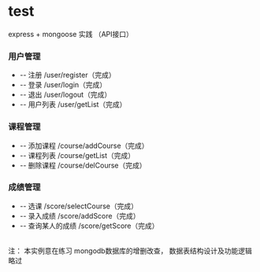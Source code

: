 # test
express + mongoose 实践 （API接口）

### 用户管理
* -- 注册 /user/register（完成）
* -- 登录 /user/login（完成）
* -- 退出 /user/logout（完成）
* -- 用户列表 /user/getList（完成）

### 课程管理
* -- 添加课程 /course/addCourse（完成）
* -- 课程列表 /course/getList（完成）
* -- 删除课程 /course/delCourse（完成）

### 成绩管理
* -- 选课 /score/selectCourse（完成）
* -- 录入成绩 /score/addScore（完成）
* -- 查询某人的成绩 /score/getScore（完成）

</br>
注： 本实例意在练习 mongodb数据库的增删改查， 数据表结构设计及功能逻辑略过